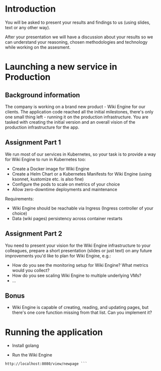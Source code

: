 # Introduction

You will be asked to present your results and findings to us (using slides,
text or any other way).

After your presentation we will have a discussion about your results so we can
understand your reasoning, chosen methodologies and technology while working on
the assesment.

# Launching a new service in Production

## Background information

The company is working on a brand new product - Wiki Engine for our clients.
The application code reached all the initial milestones, there's only one small
thing left - running it on the production infrastructure.  You are tasked with
creating the initial version and an overall vision of the production
infrastructure for the app.

## Assignment Part 1

We run most of our services in Kubernetes, so your task is to provide a way for
Wiki Engine to run in Kubernetes too:

* Create a Docker image for Wiki Engine
* Create a Helm Chart or a Kubernetes Manifests for Wiki Engine (using ksonnet,
  kustomize etc. is also fine)
* Configure the pods to scale on metrics of your choice
* Allow zero-downtime deployments and maintenance

Requirements:
* Wiki Engine should be reachable via Ingress (Ingress controller of your
  choice)
* Data (wiki pages) persistency across container restarts

## Assignment Part 2

You need to present your vision for the Wiki Engine infrastructure to your
colleagues, prepare a short presentation (slides or just text) on any future
improvements you'd like to plan for Wiki Engine, e.g.:

* How do you see the monitoring setup for Wiki Engine? What metrics would you
  collect?
* How do you see scaling Wiki Engine to multiple underlying VMs?
* ...

## Bonus

* Wiki Engine is capable of creating, reading, and updating pages, but there's
  one core function missing from that list. Can you implement it?

# Running the application

* Install golang

* Run the Wiki Engine

```console $ cd mx-wiki-engine $ go run main.go $ open
http://localhost:8080/view/newpage ```
